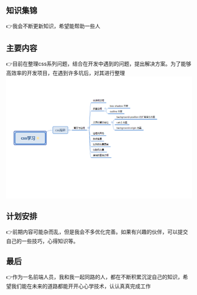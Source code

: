 <!--
 * @Descripttion: 🐉
 * @Author: xinxin
 * @Date: 2020-02-22 12:28:43
 * @LastEditTime: 2020-02-22 14:48:14
 -->
## 知识集锦
👉我会不断更新知识，希望能帮助一些人
## 主要内容
👉目前在整理css系列问题，结合在开发中遇到的问题，提出解决方案。为了能够高效率的开发项目，在遇到许多坑后，对其进行整理
![css揭秘](css揭秘/img/css.png)
## 计划安排
👉前期内容可能杂而乱，但是我会不多优化完善。如果有兴趣的伙伴，可以提交自己的一些技巧，心得知识等。
## 最后
👉作为一名前端人员，我和我一起同路的人，都在不断积累沉淀自己的知识，希望我们能在未来的道路都能开开心心学技术，认认真真完成工作 
